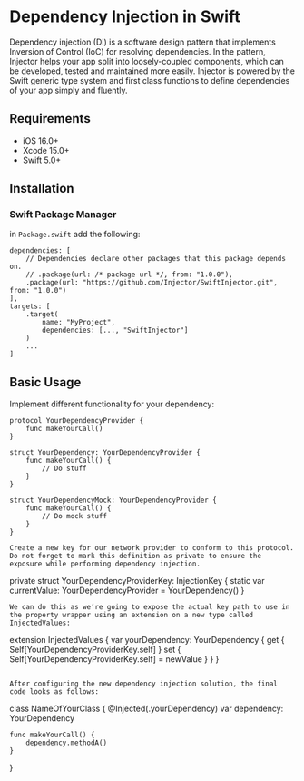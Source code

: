 # Dependency Injection in Swift

Dependency injection (DI) is a software design pattern that implements Inversion of Control (IoC) for resolving dependencies. In the pattern, Injector helps your app split into loosely-coupled components, which can be developed, tested and maintained more easily. Injector is powered by the Swift generic type system and first class functions to define dependencies of your app simply and fluently.

## Requirements
- iOS 16.0+
- Xcode 15.0+
- Swift 5.0+

## Installation

### Swift Package Manager
in ```Package.swift``` add the following:

```
dependencies: [
    // Dependencies declare other packages that this package depends on.
    // .package(url: /* package url */, from: "1.0.0"),
    .package(url: "https://github.com/Injector/SwiftInjector.git", from: "1.0.0")
],
targets: [
    .target(
        name: "MyProject",
        dependencies: [..., "SwiftInjector"]
    )
    ...
]
```

## Basic Usage

Implement different functionality for your dependency:

```
protocol YourDependencyProvider {
    func makeYourCall()
}

struct YourDependency: YourDependencyProvider {
    func makeYourCall() {
        // Do stuff
    }
}

struct YourDependencyMock: YourDependencyProvider {
    func makeYourCall() {
        // Do mock stuff
    }
}

Create a new key for our network provider to conform to this protocol. Do not forget to mark this definition as private to ensure the exposure while performing dependency injection.
```
private struct YourDependencyProviderKey: InjectionKey {
    static var currentValue: YourDependencyProvider = YourDependency()
}
```
We can do this as we’re going to expose the actual key path to use in the property wrapper using an extension on a new type called InjectedValues:

```
extension InjectedValues {
    var yourDependency: YourDependency {
        get { Self[YourDependencyProviderKey.self] }
        set { Self[YourDependencyProviderKey.self] = newValue }
    }
}
```

After configuring the new dependency injection solution, the final code looks as follows:

```
class NameOfYourClass {
    @Injected(\.yourDependency) var dependency: YourDependency
    
    func makeYourCall() {
        dependency.methodA()
    }
}
```


